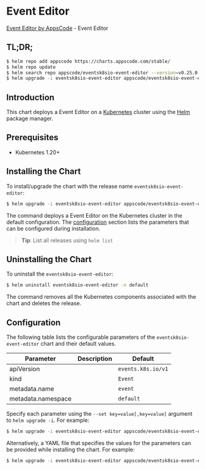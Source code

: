 # Event Editor

[Event Editor by AppsCode](https://appscode.com) - Event Editor

## TL;DR;

```bash
$ helm repo add appscode https://charts.appscode.com/stable/
$ helm repo update
$ helm search repo appscode/eventsk8sio-event-editor --version=v0.25.0
$ helm upgrade -i eventsk8sio-event-editor appscode/eventsk8sio-event-editor -n default --create-namespace --version=v0.25.0
```

## Introduction

This chart deploys a Event Editor on a [Kubernetes](http://kubernetes.io) cluster using the [Helm](https://helm.sh) package manager.

## Prerequisites

- Kubernetes 1.20+

## Installing the Chart

To install/upgrade the chart with the release name `eventsk8sio-event-editor`:

```bash
$ helm upgrade -i eventsk8sio-event-editor appscode/eventsk8sio-event-editor -n default --create-namespace --version=v0.25.0
```

The command deploys a Event Editor on the Kubernetes cluster in the default configuration. The [configuration](#configuration) section lists the parameters that can be configured during installation.

> **Tip**: List all releases using `helm list`

## Uninstalling the Chart

To uninstall the `eventsk8sio-event-editor`:

```bash
$ helm uninstall eventsk8sio-event-editor -n default
```

The command removes all the Kubernetes components associated with the chart and deletes the release.

## Configuration

The following table lists the configurable parameters of the `eventsk8sio-event-editor` chart and their default values.

|     Parameter      | Description |            Default            |
|--------------------|-------------|-------------------------------|
| apiVersion         |             | <code>events.k8s.io/v1</code> |
| kind               |             | <code>Event</code>            |
| metadata.name      |             | <code>event</code>            |
| metadata.namespace |             | <code>default</code>          |


Specify each parameter using the `--set key=value[,key=value]` argument to `helm upgrade -i`. For example:

```bash
$ helm upgrade -i eventsk8sio-event-editor appscode/eventsk8sio-event-editor -n default --create-namespace --version=v0.25.0 --set apiVersion=events.k8s.io/v1
```

Alternatively, a YAML file that specifies the values for the parameters can be provided while
installing the chart. For example:

```bash
$ helm upgrade -i eventsk8sio-event-editor appscode/eventsk8sio-event-editor -n default --create-namespace --version=v0.25.0 --values values.yaml
```
